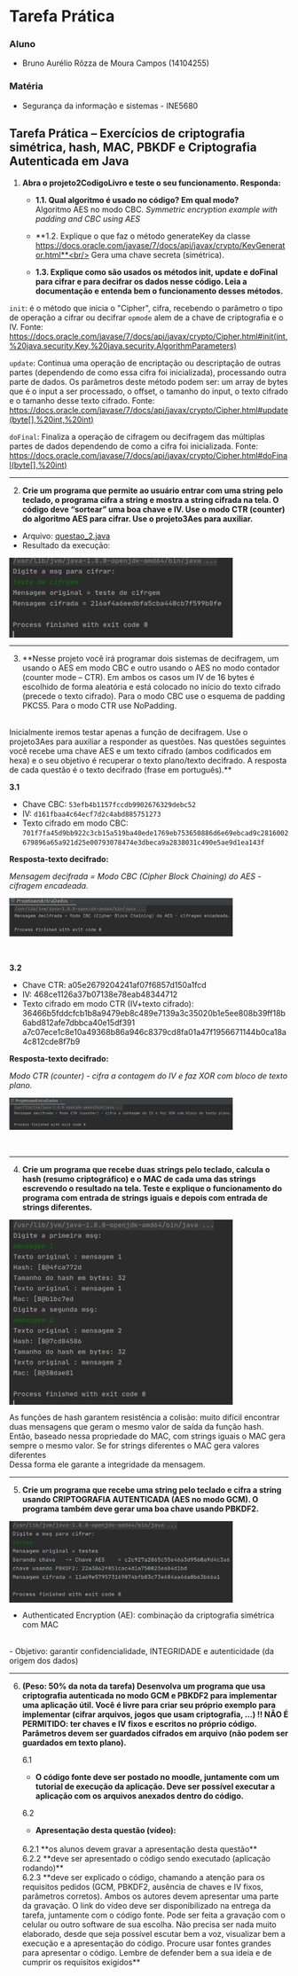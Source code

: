 # Tarefa Prática 

### Aluno
- Bruno Aurélio Rôzza de Moura Campos (14104255)<br/>

### Matéria
- Segurança da informação e sistemas - INE5680

## Tarefa Prática – Exercícios de criptografia simétrica, hash, MAC, PBKDF e Criptografia Autenticada em Java

1. **Abra o projeto2CodigoLivro e teste o seu funcionamento. Responda:**
   - **1.1. Qual algoritmo é usado no código? Em qual modo?**<br/>
Algoritmo AES no modo CBC. _Symmetric encryption example with padding and CBC using AES_

   - **1.2. Explique o que faz o método generateKey da classe https://docs.oracle.com/javase/7/docs/api/javax/crypto/KeyGenerator.html**<br/>
Gera uma chave secreta (simétrica).

   - **1.3. Explique como são usados os métodos init, update e doFinal para cifrar e para decifrar os dados nesse código. Leia a documentação e entenda bem o funcionamento desses métodos.**


`init`: é o método que inicia o "Cipher", cifra, recebendo o parâmetro o tipo de operação a cifrar ou decifrar `opmode` alem de a chave de criptografia e o IV.
Fonte: https://docs.oracle.com/javase/7/docs/api/javax/crypto/Cipher.html#init(int,%20java.security.Key,%20java.security.AlgorithmParameters)

`update`: Continua uma operação de encriptação ou descriptação de outras partes (dependendo de como essa cifra foi inicializada), processando outra parte de dados.
Os parâmetros deste método podem ser: um array de bytes que é o input a ser processado, o offset, o tamanho do input, o texto cifrado e o tamanho desse texto cifrado. 
Fonte: https://docs.oracle.com/javase/7/docs/api/javax/crypto/Cipher.html#update(byte[],%20int,%20int)

`doFinal`:
Finaliza a operação de cifragem ou decifragem das múltiplas partes de dados dependendo de como a cifra foi inicializada.
Fonte: https://docs.oracle.com/javase/7/docs/api/javax/crypto/Cipher.html#doFinal(byte[],%20int)

---

2. **Crie um programa que permite ao usuário entrar com uma string pelo teclado, o programa cifra a string e mostra a string cifrada na tela. O código deve “sortear” uma boa chave e IV. Use o modo CTR (counter) do algoritmo AES para cifrar. Use o projeto3Aes para auxiliar.**

- Arquivo: [questao_2.java](questao_2.java)
- Resultado da execução:

<img src="img/questao_2.png" align="center" height=auto width=80%/>


---

3. **Nesse projeto você irá programar dois sistemas de decifragem, um usando o AES em modo CBC e outro usando o AES no modo contador (counter mode – CTR). Em ambos os casos um IV de 16 bytes é escolhido de forma aleatória e está colocado no início do texto cifrado (precede o texto cifrado). Para o modo CBC use o esquema de padding PKCS5. Para o modo CTR use NoPadding.
<br/>
Inicialmente iremos testar apenas a função de decifragem. Use o projeto3Aes para auxiliar a responder as questões. 
Nas questões seguintes você recebe uma chave AES e um texto cifrado (ambos codificados em hexa) e o seu objetivo é recuperar o texto plano/texto decifrado. A resposta de cada questão é o texto decifrado (frase em português).**

   **3.1**
   - Chave CBC: `53efb4b1157fccdb9902676329debc52`
   - IV: `d161fbaa4c64ecf7d2c4abd885751273`
   - Texto cifrado em modo CBC: `701f7fa45d9bb922c3cb15a519ba40ede1769eb753650886d6e69ebcad9c2816002679896a65a921d25e00793078474e3dbeca9a2838031c490e5ae9d1ea143f`

   **Resposta-texto decifrado:**

   _Mensagem decifrada = Modo CBC (Cipher Block Chaining) do AES - cifragem encadeada._

<img src="img/questao_3.1.png" align="center" height=auto width=80%/>

<br/>
<br/>
<br/>


   **3.2**
   - Chave CTR: a05e2679204241af07f6857d150a1fcd
   - IV: 468ce1126a37b07138e78eab48344712
   - Texto cifrado em modo CTR (IV+texto cifrado):
36466b5fddcfcb1b8a9479eb8c489e7139a3c35020b1e5ee808b39ff18b6abd812afe7dbbca40e15df391
a7c07ece1c8e10a49368b86a946c8379cd8fa01a47f1956671144b0ca18a4c812cde8f7b9

**Resposta-texto decifrado:**

_Modo CTR (counter) - cifra a contagem do IV e faz XOR com bloco de texto plano._


<img src="img/questao_3.2.png" align="center" height=auto width=80%/>

<br/>
<br/>
<br/>


---

4. **Crie um programa que recebe duas strings pelo teclado, calcula o hash (resumo criptográfico) e o MAC de cada uma das strings escrevendo o resultado na tela. Teste e explique o funcionamento do programa com entrada de strings iguais e depois com entrada de strings diferentes.**

<img src="img/questao_4.png" align="center" height=auto width=80%/>


As funções de hash garantem resistência a colisão: muito difícil encontrar duas mensagens que geram o mesmo valor de saída da função hash. Então, baseado nessa propriedade do MAC, com strings iguais o MAC gera sempre o mesmo valor. Se for strings diferentes o MAC gera valores diferentes
<br/>
Dessa forma ele garante a integridade da mensagem.


---

5. **Crie um programa que recebe uma string pelo teclado e cifra a string usando CRIPTOGRAFIA
AUTENTICADA (AES no modo GCM). O programa também deve gerar uma boa chave usando PBKDF2.**


<img src="img/questao_5.png" align="center" height=auto width=80%/>

- Authenticated Encryption (AE): combinação da criptografia simétrica com MAC
<br/>
- Objetivo: garantir confidencialidade, INTEGRIDADE e autenticidade (da origem dos dados)

---

6. **(Peso: 50% da nota da tarefa) Desenvolva um programa que usa criptografia autenticada no modo
GCM e PBKDF2 para implementar uma aplicação útil. Você é livre para criar seu próprio exemplo para
implementar (cifrar arquivos, jogos que usam criptografia, ...) !! NÃO É PERMITIDO: ter chaves e IV fixos
e escritos no próprio código. Parâmetros devem ser guardados cifrados em arquivo (não podem ser
guardados em texto plano).**
    
   6.1
   - **O código fonte deve ser postado no moodle, juntamente com um tutorial de execução da aplicação. Deve ser possível executar a aplicação com os arquivos anexados dentro do código.**

   6.2 
   - **Apresentação desta questão (vídeo):**
   <br/>
      6.2.1 
      **os alunos devem gravar a apresentação desta questão**
      <br/>
      6.2.2
      **deve ser apresentado o código sendo executado (aplicação rodando)**
      <br/>
      6.2.3
      **deve ser explicado o código, chamando a atenção para os requisitos pedidos (GCM, PBKDF2,
      ausência de chaves e IV fixos, parâmetros corretos). Ambos os autores devem apresentar uma
      parte da gravação. O link do vídeo deve ser disponibilizado na entrega da tarefa, juntamente
      com o código fonte. Pode ser feita a gravação com o celular ou outro software de sua escolha.
      Não precisa ser nada muito elaborado, desde que seja possível escutar bem a voz, visualizar
      bem a execução e a apresentação do código. Procure usar fontes grandes para apresentar o
      código. Lembre de defender bem a sua ideia e de cumprir os requisitos exigidos**
